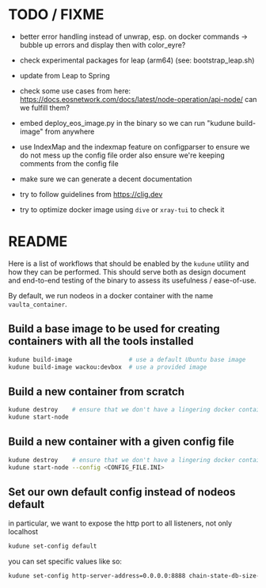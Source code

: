 
# TODO / FIXME

- better error handling instead of unwrap, esp. on docker commands
  -> bubble up errors and display then with color_eyre?

- check experimental packages for leap (arm64) (see: bootstrap_leap.sh)

- update from Leap to Spring

- check some use cases from here: <https://docs.eosnetwork.com/docs/latest/node-operation/api-node/>
  can we fulfill them?

- embed deploy_eos_image.py in the binary so we can run "kudune build-image" from anywhere

- use IndexMap and the indexmap feature on configparser to ensure we do not mess up the config file order
  also ensure we're keeping comments from the config file

- make sure we can generate a decent documentation

- try to follow guidelines from <https://clig.dev>

- try to optimize docker image using `dive` or `xray-tui` to check it


# README

Here is a list of workflows that should be enabled by the `kudune` utility
and how they can be performed. This should serve both as design document
and end-to-end testing of the binary to assess its usefulness / ease-of-use.

By default, we run nodeos in a docker container with the name `vaulta_container`.

## Build a base image to be used for creating containers with all the tools installed

```sh
kudune build-image                # use a default Ubuntu base image
kudune build-image wackou:devbox  # use a provided image
```


## Build a new container from scratch

```sh
kudune destroy    # ensure that we don't have a lingering docker container
kudune start-node
```

## Build a new container with a given config file

```sh
kudune destroy    # ensure that we don't have a lingering docker container
kudune start-node --config <CONFIG_FILE.INI>
```

## Set our own default config instead of nodeos default

in particular, we want to expose the http port to all listeners, not only localhost

```sh
kudune set-config default
```

you can set specific values like so:
```sh
kudune set-config http-server-address=0.0.0.0:8888 chain-state-db-size-mb=65536 contracts-console=true
```
